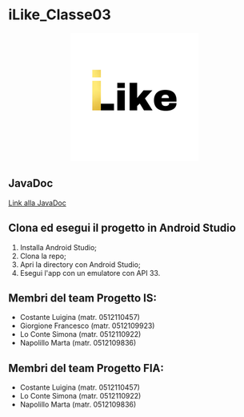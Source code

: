 # iLike_Classe03

<p align = "center">
  <img src = "DocumentazioneFIA/logo.JPEG" width = "256" heigth = "256">
</p>

## JavaDoc
<a href="https://francesco-giorgione.github.io/iLike_Classe03/">
  Link alla JavaDoc
</a>

## Clona ed esegui il progetto in Android Studio
1. Installa Android Studio;
2. Clona la repo;
3. Apri la directory con Android Studio;
4. Esegui l'app con un emulatore con API 33.

## Membri del team Progetto IS:
- Costante Luigina (matr. 0512110457)
- Giorgione Francesco (matr. 0512109923)
- Lo Conte Simona (matr. 0512110922)
- Napolillo Marta (matr. 0512109836)


## Membri del team Progetto FIA:
- Costante Luigina (matr. 0512110457)
- Lo Conte Simona (matr. 0512110922)
- Napolillo Marta (matr. 0512109836)
